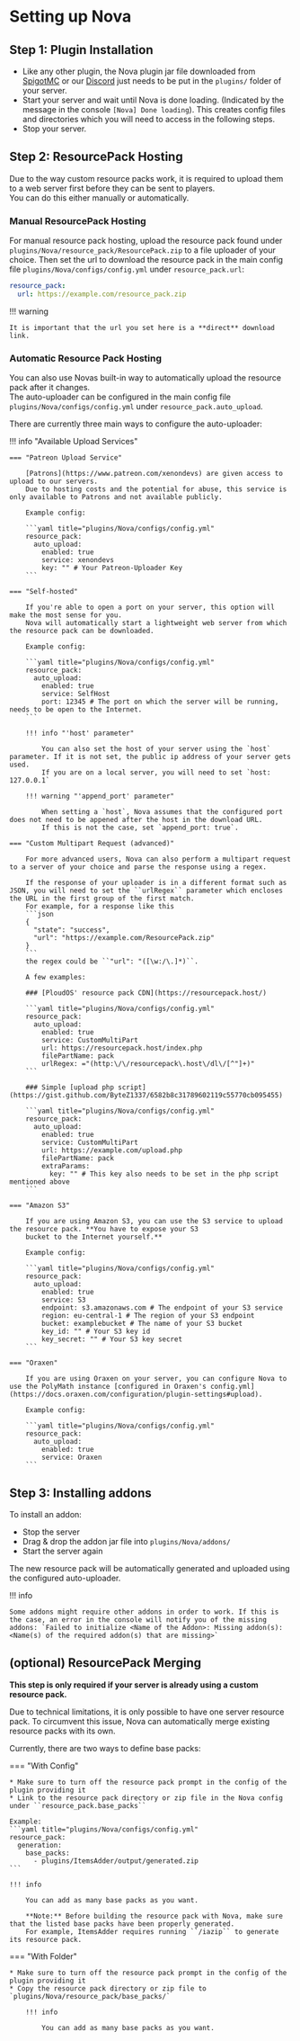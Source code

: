 # Setting up Nova

## Step 1: Plugin Installation

* Like any other plugin, the Nova plugin jar file downloaded from [SpigotMC](https://www.spigotmc.org/resources/93648/) or our [Discord](https://discord.gg/hnEknVWvUe) just needs to be put in the ``plugins/`` folder of your server.
* Start your server and wait until Nova is done loading. (Indicated by the message in the console `[Nova] Done loading`). This creates config files and directories which you will need to access in the following steps.
* Stop your server.

## Step 2: ResourcePack Hosting

Due to the way custom resource packs work, it is required to upload them to a web server first before they can be sent to players.  
You can do this either manually or automatically.

### Manual ResourcePack Hosting

For manual resource pack hosting, upload the resource pack found under ``plugins/Nova/resource_pack/ResourcePack.zip`` to a file uploader of your choice.
Then set the url to download the resource pack in the main config file ``plugins/Nova/configs/config.yml`` under ``resource_pack.url``:

```yaml title="plugins/Nova/configs/config.yml"
resource_pack:
  url: https://example.com/resource_pack.zip
```

!!! warning

    It is important that the url you set here is a **direct** download link.

### Automatic Resource Pack Hosting

You can also use Novas built-in way to automatically upload the resource pack after it changes.  
The auto-uploader can be configured in the main config file ``plugins/Nova/configs/config.yml`` under ``resource_pack.auto_upload``.

There are currently three main ways to configure the auto-uploader:

!!! info "Available Upload Services"

    === "Patreon Upload Service"
    
        [Patrons](https://www.patreon.com/xenondevs) are given access to upload to our servers.
        Due to hosting costs and the potential for abuse, this service is only available to Patrons and not available publicly.
    
        Example config:
        
        ```yaml title="plugins/Nova/configs/config.yml"
        resource_pack:
          auto_upload:
            enabled: true
            service: xenondevs
            key: "" # Your Patreon-Uploader Key
        ```
    
    === "Self-hosted"
    
        If you're able to open a port on your server, this option will make the most sense for you.
        Nova will automatically start a lightweight web server from which the resource pack can be downloaded.
    
        Example config:
        
        ```yaml title="plugins/Nova/configs/config.yml"
        resource_pack:
          auto_upload:
            enabled: true
            service: SelfHost
            port: 12345 # The port on which the server will be running, needs to be open to the Internet.
        ```
    
        !!! info "'host' parameter"
    
            You can also set the host of your server using the `host` parameter. If it is not set, the public ip address of your server gets used.
            If you are on a local server, you will need to set `host: 127.0.0.1`
    
        !!! warning "'append_port' parameter"
    
            When setting a `host`, Nova assumes that the configured port does not need to be appened after the host in the download URL.
            If this is not the case, set `append_port: true`.
    
    === "Custom Multipart Request (advanced)"
    
        For more advanced users, Nova can also perform a multipart request to a server of your choice and parse the response using a regex.
        
        If the response of your uploader is in a different format such as JSON, you will need to set the ``urlRegex`` parameter which encloses the URL in the first group of the first match.
        For example, for a response like this 
        ```json
        {
          "state": "success",
          "url": "https://example.com/ResourcePack.zip"
        }
        ```
        the regex could be ``"url": "([\w:/\.]*)``.

        A few examples:

        ### [PloudOS' resource pack CDN](https://resourcepack.host/)

        ```yaml title="plugins/Nova/configs/config.yml"
        resource_pack:
          auto_upload:
            enabled: true
            service: CustomMultiPart
            url: https://resourcepack.host/index.php
            filePartName: pack
            urlRegex: ="(http:\/\/resourcepack\.host\/dl\/[^"]+)"
        ```

        ### Simple [upload php script](https://gist.github.com/ByteZ1337/6582b8c31789602119c55770cb095455)

        ```yaml title="plugins/Nova/configs/config.yml"
        resource_pack:
          auto_upload:
            enabled: true
            service: CustomMultiPart
            url: https://example.com/upload.php
            filePartName: pack
            extraParams:
              key: "" # This key also needs to be set in the php script mentioned above
        ```
    
    === "Amazon S3"

        If you are using Amazon S3, you can use the S3 service to upload the resource pack. **You have to expose your S3 
        bucket to the Internet yourself.**

        Example config:
        
        ```yaml title="plugins/Nova/configs/config.yml"
        resource_pack:
          auto_upload:
            enabled: true
            service: S3
            endpoint: s3.amazonaws.com # The endpoint of your S3 service
            region: eu-central-1 # The region of your S3 endpoint
            bucket: examplebucket # The name of your S3 bucket
            key_id: "" # Your S3 key id
            key_secret: "" # Your S3 key secret
        ```

    === "Oraxen"

        If you are using Oraxen on your server, you can configure Nova to use the PolyMath instance [configured in Oraxen's config.yml](https://docs.oraxen.com/configuration/plugin-settings#upload).

        Example config:
        
        ```yaml title="plugins/Nova/configs/config.yml"
        resource_pack:
          auto_upload:
            enabled: true
            service: Oraxen
        ```

## Step 3: Installing addons

To install an addon:

* Stop the server
* Drag & drop the addon jar file into ``plugins/Nova/addons/``
* Start the server again

The new resource pack will be automatically generated and uploaded using the configured auto-uploader.

!!! info

    Some addons might require other addons in order to work. If this is the case, an error in the console will notify you of the missing addons: `Failed to initialize <Name of the Addon>: Missing addon(s): <Name(s) of the required addon(s) that are missing>`

## (optional) ResourcePack Merging

**This step is only required if your server is already using a custom resource pack.**

Due to technical limitations, it is only possible to have one server resource pack. To circumvent this issue, Nova can automatically merge existing resource packs with its own.  

Currently, there are two ways to define base packs:  

=== "With Config"

    * Make sure to turn off the resource pack prompt in the config of the plugin providing it
    * Link to the resource pack directory or zip file in the Nova config under ``resource_pack.base_packs``

    Example:
    ```yaml title="plugins/Nova/configs/config.yml"
    resource_pack:
      generation:
        base_packs:
          - plugins/ItemsAdder/output/generated.zip
    ```

    !!! info
    
        You can add as many base packs as you want.
    
        **Note:** Before building the resource pack with Nova, make sure that the listed base packs have been properly generated.
        For example, ItemsAdder requires running ``/iazip`` to generate its resource pack.

=== "With Folder"

    * Make sure to turn off the resource pack prompt in the config of the plugin providing it
    * Copy the resource pack directory or zip file to `plugins/Nova/resource_pack/base_packs/`

        !!! info
    
            You can add as many base packs as you want.